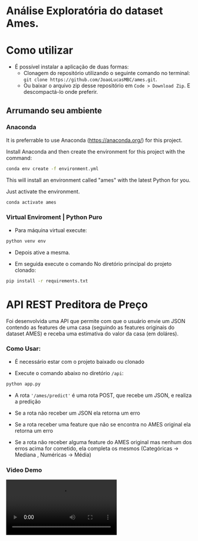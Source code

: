 # Análise Exploratória do dataset Ames.

# Como utilizar
* É possível instalar a aplicação de duas formas:
  - Clonagem do repositório utilizando o seguinte comando no terminal: `git clone https://github.com/JoaoLucasMBC/ames.git`.
  - Ou baixar o arquivo zip desse repositório em `Code > Download Zip`. E descompactá-lo onde preferir.

## Arrumando seu ambiente

### Anaconda

It is preferrable to use Anaconda (https://anaconda.org/) for this project.

Install Anaconda and then create the environment for this project with the command:

``` bash
conda env create -f environment.yml
```

This will install an environment called "ames" with the latest Python for you. 

Just activate the environment.

``` bash
conda activate ames
```

### Virtual Enviroment | Python Puro 
* Para máquina virtual execute: 
``` bash 
python venv env
``` 
* Depois ative a mesma. 

* Em seguida execute o comando No diretório principal do projeto clonado: 
``` bash 
pip install -r requirements.txt
```  

# API REST Preditora de Preço
Foi desenvolvida uma API que permite com que o usuário envie um JSON contendo as features de uma casa (seguindo as features originais do dataset AMES) e receba uma estimativa do valor da casa (em doláres). 

### Como Usar:

* É necessário estar com o projeto baixado ou clonado

* Execute o comando abaixo no diretório ```/api```:

``` bash 
python app.py
```

* A rota ```'/ames/predict'``` é uma rota POST, que recebe um JSON, e realiza a predição

* Se a rota não receber um JSON ela retorna um erro

* Se a rota receber uma feature que não se encontra no AMES original ela retorna um erro

* Se a rota não receber alguma feature do AMES original mas nenhum dos erros acima for cometido, ela completa os mesmos (Categóricas -> Mediana , Numéricas -> Média)

### Video Demo

<video src="https://github.com/JoaoLucasMBC/ames/assets/65266327/f167257a-6f0d-414a-af26-9521f0444ff5" controls="controls" style="max-width: 730px;">
</video>

